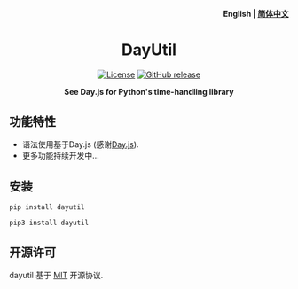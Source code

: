 <h4 align="right"><strong>English</strong> | <a href="https://github.com/haitanghuadeng/dayutil/docs/README_zh.md">简体中文</a></h4>

<h1 align="center">DayUtil</h1>
<div align="center">

[![License](https://img.shields.io/github/license/tiny-craft/tiny-rdm)](https://github.com/tiny-craft/tiny-rdm/blob/main/LICENSE)
[![GitHub release](https://img.shields.io/github/release/tiny-craft/tiny-rdm)](https://github.com/tiny-craft/tiny-rdm/releases)

<strong>See Day.js for Python's time-handling library</strong>
</div>

## 功能特性

* 语法使用基于Day.js (感谢[Day.js](https://github.com/iamkun/dayjs)).
* 更多功能持续开发中…

## 安装

``` shell
pip install dayutil
```

``` shell
pip3 install dayutil
```

## 开源许可

dayutil 基于 [MIT](/LICENSE) 开源协议.